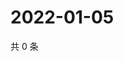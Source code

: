 # 2022-01-05

共 0 条

<!-- BEGIN WEIBO -->
<!-- 最后更新时间 Wed Jan 05 2022 03:00:48 GMT+0800 (China Standard Time) -->

<!-- END WEIBO -->

